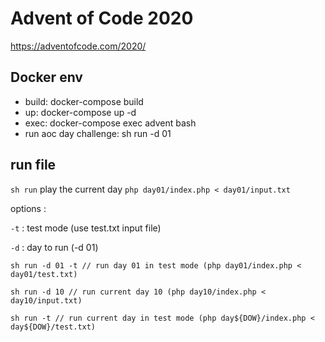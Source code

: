 # Advent of Code 2020

 https://adventofcode.com/2020/
 
## Docker env
 * build: docker-compose build
 * up: docker-compose up -d
 * exec: docker-compose exec advent bash
 * run aoc day challenge: sh run -d 01
 
 ## run file 
 `sh run` play the current day `php day01/index.php < day01/input.txt`
 
 options :
  
  `-t` : test mode (use test.txt input file)

  `-d` : day to run (-d 01) 
  
```
sh run -d 01 -t // run day 01 in test mode (php day01/index.php < day01/test.txt)
```
```
sh run -d 10 // run current day 10 (php day10/index.php < day10/input.txt)
```
```
sh run -t // run current day in test mode (php day${DOW}/index.php < day${DOW}/test.txt)
```